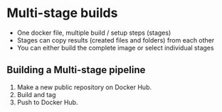 # Multi-stage builds

* One docker file, multiple build / setup steps (stages)
* Stages can copy results (created files and folders) from each other
* You can either build the complete image or select individual stages

## Building a Multi-stage pipeline

1. Make a new public repository on Docker Hub.
2. Build and tag
3. Push to Docker Hub.
